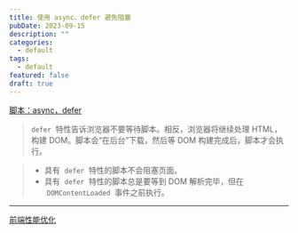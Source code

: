 ```yaml
---
title: 使用 async、defer 避免阻塞
pubDate: 2023-09-15
description: ""
categories:
  - default
tags:
  - default
featured: false
draft: true
---
```

[脚本：async，defer](https://zh.javascript.info/script-async-defer)

> `defer`  特性告诉浏览器不要等待脚本。相反，浏览器将继续处理 HTML，构建 DOM。脚本会“在后台”下载，然后等 DOM 构建完成后，脚本才会执行。

> - 具有  `defer`  特性的脚本不会阻塞页面。
> - 具有  `defer`  特性的脚本总是要等到 DOM 解析完毕，但在  `DOMContentLoaded`  事件之前执行。

---

[前端性能优化](前端性能优化.md)


